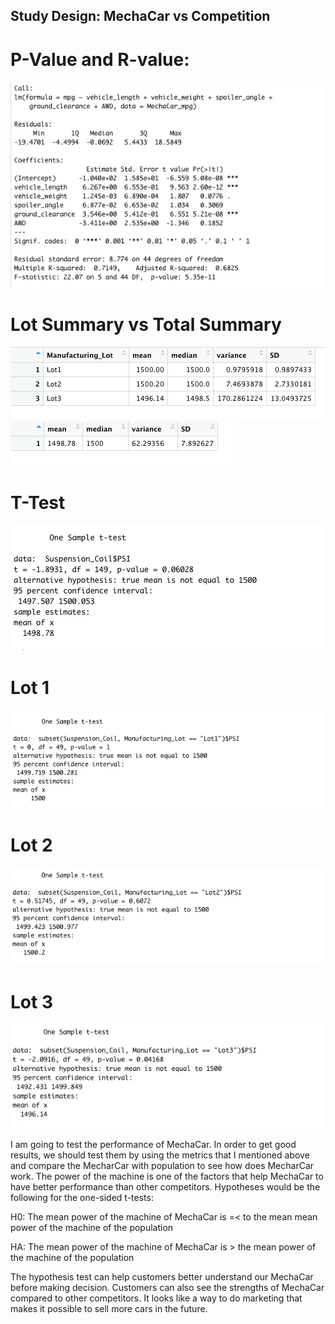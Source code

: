 ## Study Design: MechaCar vs Competition

# P-Value and R-value:
![value](images/D1_p-value_r-squared.png)




#          Lot Summary                vs                       Total Summary

![lot](images/D2_lot_summary.png)               ![total](images/D2_total_summary.png)


# T-Test
![test](images/D3_t-test_PSI.png)
                            
                            
                            
# Lot 1
![Lot1](images/D3_Lot1.png)     

# Lot 2
![Lot2](images/D3_Lot2.png)       

# Lot 3
![Lot3](images/D3_Lot3.png) 


I am going to test the performance of MechaCar. In order to get good results, we should test them by using the metrics that I mentioned above and compare the MecharCar with population to see how does MecharCar work. The power of the machine is one of the factors that help MechaCar to have better performance than other competitors. Hypotheses would be the following for the one-sided t-tests:

H0: The mean power of the machine of MechaCar is =<  to the mean mean power of the machine of the population

HA: The mean power of the machine of MechaCar is > the mean power of the machine of the population

The hypothesis test can help customers better understand our MechaCar before making decision. Customers can also see the strengths of MechaCar compared to other competitors. It looks like a way to do marketing that makes it possible to sell more cars in the future.
